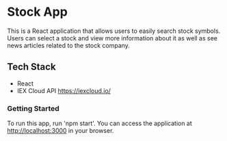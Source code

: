 # Stock App

This is a React application that allows users to easily search stock symbols. Users can select a stock and view more information about it as well as see news articles related to the stock company.

## Tech Stack

- React
- IEX Cloud API <https://iexcloud.io/>

### Getting Started

To run this app, run 'npm start'. You can access the application at <http://localhost:3000> in your browser.
